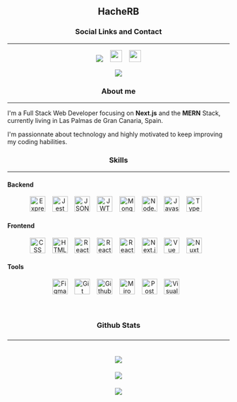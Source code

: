 <h2 align="center">HacheRB</h2>
<h3 align="center">Social Links and Contact</h3>
<hr> 
<p align="center">
	<a target="_blank" href="https://leetcode.com/HacheRB/"><img src="https://img.shields.io/badge/dynamic/json?style=for-the-badge&labelColor=black&color=%23ffa116&label=Solved&query=solvedOverTotal&url=https%3A%2F%2Fleetcode-badge.vercel.app%2Fapi%2Fusers%2Fhacherb&logo=leetcode&logoColor=yellow"/></a>  &nbsp;&nbsp;
	<a target="_blank" href="https://www.linkedin.com/in/hacherb/"><img src="https://cdn.svgporn.com/logos/linkedin-icon.svg" height="27"/></a>  &nbsp;&nbsp;
	<a target="_blank" href="mailto:info@hacherb.dev"><img src="https://cdn.svgporn.com/logos/google-gmail.svg" height="27"/></a>
</p>
<p align="center">
	 <a target="_blank" href="https://www.codewars.com/users/HacheRB"><img src="https://www.codewars.com/users/HacheRB/badges/small"/></a> 
</p>

<h3 align="center">About me</h3>
<hr>

I'm a Full Stack Web Developer focusing on **Next.js** and the **MERN** Stack, currently living in Las Palmas de Gran Canaria, Spain.

I'm passionnate about technology and highly motivated to keep improving my coding habilities.

<h3 align="center">Skills</h3>
<hr>

#### Backend  
<div align="center">  
	<img src="https://www.vectorlogo.zone/logos/expressjs/expressjs-icon.svg" alt="Express" height="35" />  &nbsp;&nbsp;
	<img src="https://cdn.svgporn.com/logos/jest.svg" alt="Jest" height="35" />  &nbsp;&nbsp;
	<img src="https://cdn.svgporn.com/logos/json.svg" alt="JSON" height="35" />  &nbsp;&nbsp;
	<img src="https://cdn.svgporn.com/logos/jwt-icon.svg" alt="JWT" height="35" />  &nbsp;&nbsp;
	<img src="https://cdn.svgporn.com/logos/mongodb.svg" alt="MongoDB" height="35" />  &nbsp;&nbsp;
	<img src="https://cdn.svgporn.com/logos/nodejs-icon.svg" alt="Node.js" height="35" />  &nbsp;&nbsp;	
	<img src="https://cdn.svgporn.com/logos/javascript.svg" alt="Javascript" height="35" />  &nbsp;&nbsp;
	<img src="https://cdn.svgporn.com/logos/typescript-icon.svg" alt="Typescript" height="35" />  &nbsp;&nbsp;
</div>

#### Frontend  
<div align="center">  
	<img src="https://cdn.svgporn.com/logos/css-3.svg" alt="CSS" height="35" />  &nbsp;&nbsp;
	<img src="https://cdn.svgporn.com/logos/html-5.svg" alt="HTML5" height="35" />  &nbsp;&nbsp;
	<img src="https://cdn.svgporn.com/logos/react.svg" alt="React" height="35" />  &nbsp;&nbsp;
	<img src="https://cdn.svgporn.com/logos/react-query-icon.svg" alt="React Query" height="35" />  &nbsp;&nbsp;
	<img src="https://cdn.svgporn.com/logos/testing-library.svg" alt="React Testing Library" height="35" />  &nbsp;&nbsp;
	<img src="https://cdn.svgporn.com/logos/nextjs-icon.svg" alt="Next.js" height="35" />  &nbsp;&nbsp;
	<img src="https://cdn.svgporn.com/logos/vue.svg" alt="Vue" height="35" />  &nbsp;&nbsp;
	<img src="https://cdn.svgporn.com/logos/nuxt-icon.svg" alt="Nuxt" height="35" />  &nbsp;&nbsp;
	
</div>

#### Tools  
<div align="center">  
	<img src="https://cdn.svgporn.com/logos/figma.svg" alt="Figma" height="35" />  &nbsp;&nbsp;
	<img src="https://cdn.svgporn.com/logos/git-icon.svg" alt="Git" height="35" />  &nbsp;&nbsp;
	<img src="https://cdn.svgporn.com/logos/github-octocat.svg" alt="Github" height="35" />  &nbsp;&nbsp;
	<img src="https://cdn.worldvectorlogo.com/logos/miro-2.svg" alt="Miro" height="35" />  &nbsp;&nbsp;
	<img src="https://cdn.svgporn.com/logos/postman-icon.svg" alt="Postman" height="35" />  &nbsp;&nbsp;
	<img src="https://cdn.svgporn.com/logos/visual-studio-code.svg" alt="Visual Studio Code" height="35" />  &nbsp;&nbsp;
</div>

<br>
<br>

<h3 align="center">Github Stats<h3> 
<hr>
<br>
<div align="center" justify="center">  
	<img align="center" src="https://github-readme-stats.vercel.app/api/top-langs/?username=hacherb&layout=compact&theme=github_dark" />
</div>
<br>
<div align="center" justify="center">  
	<img align="center" src="https://github-readme-stats.vercel.app/api?username=hacherb&show_icons=true&hide=issues&theme=github_dark" />
</div>
<br>
<div align="center" justify="center">  
	<img align="center" src="https://github-profile-trophy.vercel.app/?username=hacheRB&theme=nord&column=6&row=1" />
</div>
